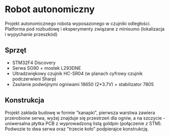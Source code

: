 # Robot autonomiczny
Projekt autonomicznego robota wyposazonego w czujniki odległości. Platforma pod rozbudowę i eksperymenty związane z minisumo (lokalizacja i wypychanie przeszkód)

## Sprzęt
* STM32F4 Discovery
* Serwa SG90 + mostek L293DNE
* Ultradzwiękowy czujnik HC-SR04 (w planach cyfrowy czujnik podczerwieni Sharp)
* Zasilanie podwójnymi ogniwami 18650 (2*3.7V) + stabilizator 7805

## Konstrukcja
Projekt zakłada budowę w formie "kanapki", pierwsza warstwa zawiera przerobione serwa, wyżej znajduje się przestrzeń dla ogniw, a na szczycie - uniwersalna płytka PCB z wyprowadzoną listą goldpin (połączenie z STM). Podwozie to dwa serwa oraz "trzecie koło" podpierajce konstrukcję.
